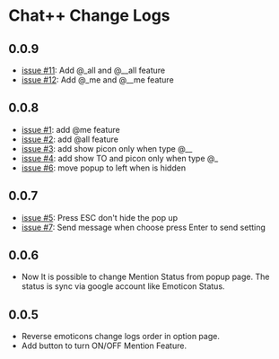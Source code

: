 Chat++ Change Logs
=================

## 0.0.9
* [issue #11](../../issues/11): Add @_all and @__all feature
* [issue #12](../../issues/12): Add @_me and @__me feature

## 0.0.8
* [issue #1](../../issues/1): add @me feature
* [issue #2](../../issues/2): add @all feature
* [issue #3](../../issues/3): add show picon only when type @__
* [issue #4](../../issues/4): add show TO and picon only when type @_
* [issue #6](../../issues/6): move popup to left when is hidden

## 0.0.7
* [issue #5](../../issues/5): Press ESC don't hide the pop up
* [issue #7](../../issues/7): Send message when choose press Enter to send setting

## 0.0.6
* Now It is possible to change Mention Status from popup page. The status is sync via google account like Emoticon Status.

## 0.0.5
* Reverse emoticons change logs order in option page.
* Add button to turn ON/OFF Mention Feature.